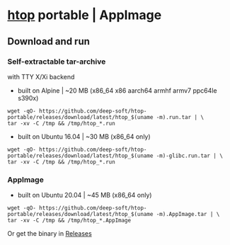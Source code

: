 # [htop](https://github.com/deep-soft/htop) portable | AppImage
## Download and run
### Self-extractable tar-archive
with TTY X/Xi backend
* built on Alpine | ~20 MB (x86_64 x86 aarch64 armhf armv7 ppc64le s390x)
```shell
wget -qO- https://github.com/deep-soft/htop-portable/releases/download/latest/htop_$(uname -m).run.tar | \
tar -xv -C /tmp && /tmp/htop_*.run
```
* built on Ubuntu 16.04 | ~30 MB (x86_64 only)
```shell
wget -qO- https://github.com/deep-soft/htop-portable/releases/download/latest/htop_$(uname -m)-glibc.run.tar | \
tar -xv -C /tmp && /tmp/htop_*.run
```
### AppImage
* built on Ubuntu 20.04 | ~45 MB (x86_64 only)
```shell
wget -qO- https://github.com/deep-soft/htop-portable/releases/download/latest/htop_$(uname -m).AppImage.tar | \
tar -xv -C /tmp && /tmp/htop_*.AppImage
```
Or get the binary in [Releases](https://github.com/deep-soft/htop-portable/releases)
